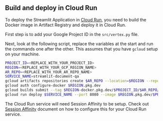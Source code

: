 ## Build and deploy in Cloud Run

To deploy the Streamlit Application in [Cloud Run](https://cloud.google.com/run/docs/quickstarts/deploy-container), you need to build the Docker image in Artifact Registry and deploy it in Cloud Run.

First step is to add your Google Project ID in the `src/vertex.py` file. 

Next, look at the following script, replace the variables at the start and run the commands one after the other. This assumes that you have `gcloud` setup on your machine. 

```sh
PROJECT_ID=<REPLACE_WITH_YOUR_PROJECT_ID>
REGION=<REPLACE_WITH_YOUR_GCP_REGION_NAME>
AR_REPO=<REPLACE_WITH_YOUR_AR_REPO_NAME>
SERVICE_NAME=streamlit-document-qa
gcloud artifacts repositories create $AR_REPO --location=$REGION --repository-format=Docker
gcloud auth configure-docker $REGION.pkg.dev
gcloud builds submit --tag $REGION-docker.pkg.dev/$PROJECT_ID/$AR_REPO/$SERVICE_NAME
gcloud run deploy $SERVICE_NAME --port 8080 --image $REGION.pkg.dev/$PROJECT_ID/$AR_REPO/$SERVICE_NAME --allow-unauthenticated --region=$REGION --platform=managed  --project=$PROJECT_ID
```

The Cloud Run service will need Session Affinity to be setup. Check out [Session Affinity](https://cloud.google.com/run/docs/configuring/session-affinity) document on how to configure this for your Cloud Run service.